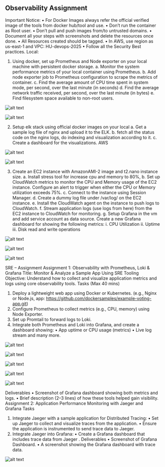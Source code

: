 ## Observability Assignment
Important Notice:
• For Docker Images always refer the official verified image of the tools from docker hub/tool 
and use.
• Don’t run the container as Root user.
• Don’t pull and push images from/to untrusted domains.
• Document all your steps with screenshots and delete the resources once done.
• All Resources created should be tagged.
• In AWS, use region as us-east-1 and VPC: HU-devops-2025
• Follow all the Security Best practices.
Local:
1. Using docker, set up Prometheus and Node exporter on your local machine with persistent 
docker storage.
a. Monitor the system performance metrics of your local container using Prometheus.
b. Add node exporter job to Prometheus configuration to scrape the metrics of 
container.
c. Find the average amount of CPU time spent in system mode, per second, over the 
last minute (in seconds)
d. Find the average network traffic received, per second, over the last minute (in bytes)
e. Find filesystem space available to non-root users.


![alt text](image.png)


![alt text](image-1.png)



2. Setup elk stack using official docker images on your local
a. Get a sample log file of nginx and upload it to the ELK.
b. fetch all the status code on the nginx logs, do indexing and visualization according to 
it.
c. Create a dashboard for the visualizations.
AWS

<!-- ![alt text](image-8.png) -->
![alt text](image-9.png)

![alt text](image-10.png)



3. Create an EC2 instance with AmazonAMI-2 image and t2.nano instance size.
a. Install stress tool for increase cpu and memory to 80%,
b. Set up CloudWatch metrics to monitor the CPU and Memory usage of the EC2 
instance. Configure an alert to trigger when either the CPU or Memory utilization 
exceeds 75%.
c. Connect to the instance using Session Manager.
d. Create a dummy log file under /var/log/<application logs> on the EC2 instance.
e. Install the CloudWatch agent on the instance to push logs to CloudWatch.
f. Stream application logs (use logs from here) from the EC2 instance to CloudWatch 
for monitoring.
g. Setup Grafana in the vm and add service account as data source. Create a new 
Grafana dashboard for showing the following metrics:
i. CPU Utilization
ii. Uptime
iii. Disk read and write operations

<!-- ![alt text](<Screenshot 2025-05-21 130628.png>) -->
<!-- ![alt text](image-11.png) -->
![alt text](image-12.png)

![alt text](<Screenshot 2025-05-21 130610.png>)

![alt text](<Screenshot 2025-05-21 131258.png>)

SRE – Assignment
Assignment 1: Observability with Prometheus, Loki & Grafana
Title: Monitor & Analyze a Sample App Using SRE Tooling
Objective:
Understand how to collect and visualize application metrics and logs using core observability 
tools.
Tasks (Max 40 mins)
1. Deploy a lightweight web app using Docker or Kubernetes. 
(e.g., Nginx or Node.js, app: https://github.com/dockersamples/example-voting-app.git)
2. Configure Prometheus to collect metrics (e.g., CPU, memory) using Node Exporter.
3. Set up Promtail to forward logs to Loki.
4. Integrate both Prometheus and Loki into Grafana, and create a dashboard showing:
• App uptime or CPU usage (metrics)
• Live log stream and many more.

![alt text](image-6.png)

![alt text](image-3.png)

<!-- ![alt text](image-2.png) -->

![alt text](image-7.png)



![alt text](image-4.png)

![alt text](image-5.png)



Deliverables
• Screenshot of Grafana dashboard showing both metrics and logs.
• Brief description (2–3 lines) of how these tools helped gain visibility.
Assignment 2: Application Performance Monitoring with Jaeger and Grafana
Tasks 
1. Integrate Jaeger with a sample application for Distributed Tracing:
• Set up Jaeger to collect and visualize traces from the application.
• Ensure the application is instrumented to send trace data to Jaeger.
2. Integrate Jaeger into Grafana:
• Create a Grafana dashboard that includes trace data from Jaeger .
Deliverables
• Screenshot of Grafana Dashboard.
• A screenshot showing the Grafana dashboard with trace data.

![alt text](image-3.png)